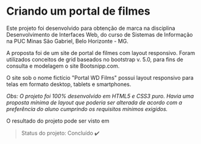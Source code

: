 # Criando um portal de filmes

Este projeto foi desenvolvido para obtenção de marca na disciplina Desenvolvimento de Interfaces Web, do curso de Sistemas de Informação na PUC Minas São Gabriel, Belo Horizonte - MG. 

A proposta foi de um site de portal de filmes com layout responsivo. Foram utilizados conceitos de grid baseados no bootstrap v. 5.0, para fins de consulta e modelagem o site Bootsnipp.com.

O site sob o nome fictício "Portal WD Films" possui layout responsivo para telas em formato desktop, tablets e smartphones.

_Obs: O projeto foi 100% desenvolvido em HTML5 e CSS3 puro. Havia uma proposta mínima de layout que  poderia ser alterada de acordo com a preferência do aluno cumprindo os requisitos mínimos exigidos._

O resultado do projeto pode ser visto em 

> Status do projeto: Concluído ✔️